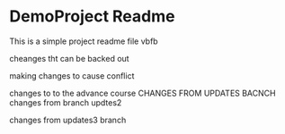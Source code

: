 # DemoProject Readme

This is a simple project readme file vbfb

cheanges tht can be backed out

making changes to cause conflict

changes to to the advance course 
CHANGES FROM UPDATES BACNCH
changes from branch updtes2

changes from updates3 branch